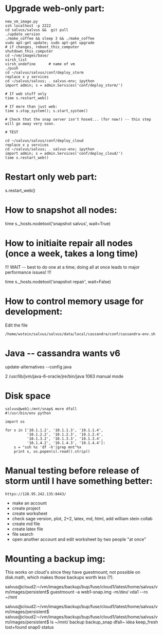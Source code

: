 
# Upgrade web-only part:  

    new_vm_image.py
    ssh localhost -p 2222
    cd salvus/salvus &&  git pull
    ./update_version
    ./make_coffee && sleep 3 && ./make_coffee
    sudo apt-get update; sudo apt-get upgrade
    # if changes, reboot_this_computer
    shutdown_this_computer
    cd ~/vm/images/base/
    virsh_list
    virsh_undefine      # name of vm
    ./push
    cd ~/salvus/salvus/conf/deploy_storm
    replace x y services
    cd ~/salvus/salvus; . salvus-env; ipython
    import admin; s = admin.Services('conf/deploy_storm/')

    # If web stuff only
    time s.restart_web()

    # If more than just web:
    time s.stop_system(); s.start_system()

    # Check that the snap server isn't hosed... (for now!) -- this step will go away very soon.

    # TEST

    cd ~/salvus/salvus/conf/deploy_cloud
    replace x y services
    cd ~/salvus/salvus; . salvus-env; ipython
    import admin; s = admin.Services('conf/deploy_cloud/')
    time s.restart_web()

# Restart only web part:

s.restart_web()

# How to snapshot all nodes:
time s._hosts.nodetool('snapshot salvus', wait=True)

# How to initiaite repair all nodes (once a week, takes a long time)

!!! WAIT -- best to do one at a time; doing all at once leads to major performance issues! !!!

time s._hosts.nodetool('snapshot repair', wait=False)

# How to control memory usage for development:

Edit the file

    /home/wstein/salvus/salvus/data/local/cassandra/conf/cassandra-env.sh


# Java -- cassandra wants v6
update-alternatives --config java

2            /usr/lib/jvm/java-6-oracle/jre/bin/java          1063      manual mode


# Disk space

    salvus@web1:/mnt/snap$ more dfall
    #!/usr/bin/env python

    import os

    for x in ['10.1.1.2', '10.1.1.3', '10.1.1.4',
              '10.1.2.2', '10.1.2.3', '10.1.2.4',
              '10.1.3.2', '10.1.3.3', '10.1.3.4',
              '10.1.4.2', '10.1.4.3', '10.1.4.4']:
        s = "ssh %s 'df -h'|grep mnt"%x
        print x, os.popen(s).read().strip()



# Manual testing before release of storm until I have something better:

    https://128.95.242.135:8443/

- make an account
- create project
- create worksheet
- check sage version, plot, 2+2, latex, md, html, add william stein collab
- create md file
- create latex file
- file search
- open another account and edit worksheet by two people "at once"


# Mounting a backup img:

This works on cloud's since they have guestmount; not possible on disk.math, which makes those backups worth less (?).

salvus@cloud2:~/vm/images/backup/bup/fuse/cloud1/latest/home/salvus/vm/images/persistent$ guestmount -a web1-snap.img -m/dev/
vda1 --ro ~/mnt

salvus@cloud2:~/vm/images/backup/bup/fuse/cloud1/latest/home/salvus/vm/images/persistent$
salvus@cloud2:~/vm/images/backup/bup/fuse/cloud1/latest/home/salvus/vm/images/persistent$ ls ~/mnt/
backup  backup_snap  dfall~  idea  keep_fresh  lost+found  snap0  status




